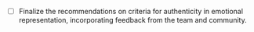 - [ ] Finalize the recommendations on criteria for authenticity in emotional representation, incorporating feedback from the team and community.
